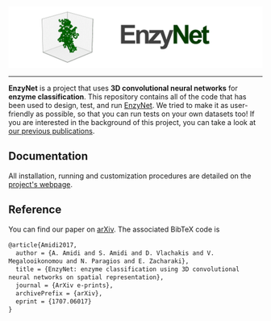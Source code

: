 <div align="center">
<img src="files/miscellaneous/illustration.png" width="700">
</div>

-----------------

**EnzyNet** is a project that uses **3D convolutional neural networks** for **enzyme classification**. This repository contains all of the code that has been used to design, test, and run [EnzyNet](https://arxiv.org/pdf/1707.06017.pdf "Project's paper"). We tried to make it as user-friendly as possible, so that you can run tests on your own datasets too! If you are interested in the background of this project, you can take a look at [our previous publications](https://stanford.edu/~shervine#publications "Publications").


## Documentation
All installation, running and customization procedures are detailed on the [project's webpage](https://stanford.edu/~shervine/projects/doc-enzynet-package.html "Documentation").


## Reference
You can find our paper on [arXiv](https://arxiv.org/pdf/1707.06017.pdf "Paper"). The associated BibTeX code is
```
@article{Amidi2017,
  author = {A. Amidi and S. Amidi and D. Vlachakis and V. Megalooikonomou and N. Paragios and E. Zacharaki},
  title = {EnzyNet: enzyme classification using 3D convolutional neural networks on spatial representation},
  journal = {ArXiv e-prints},
  archivePrefix = {arXiv},
  eprint = {1707.06017}
}
```
